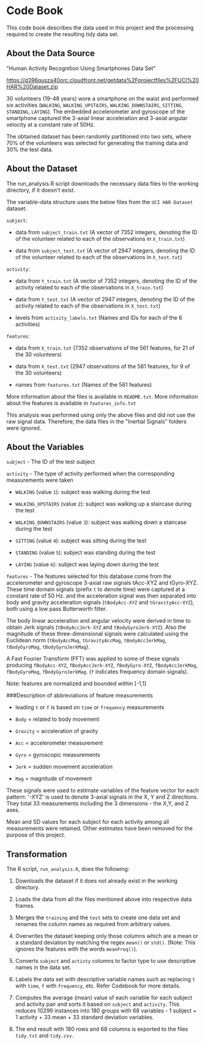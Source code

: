 # Code Book
This code book describes the data used in this project and the processing required to create the resulting tidy data set.

## About the Data Source

"Human Activity Recognition Using Smartphones Data Set"

https://d396qusza40orc.cloudfront.net/getdata%2Fprojectfiles%2FUCI%20HAR%20Dataset.zip

30 volunteers (19-48 years) wore a smartphone on the waist and performed six activities (`WALKING`, `WALKING_UPSTAIRS`, `WALKING_DOWNSTAIRS`, `SITTING`, `STANDING`, `LAYING`). The embedded accelerometer and gyroscope of the smartphone captured the 3-axial linear acceleration and 3-axial angular velocity at a constant rate of 50Hz.

The obtained dataset has been randomly partitioned into two sets, where 70% of the volunteers was selected for generating the training data and 30% the test data.

## About the Dataset 

The run_analysis.R script downloads the necessary data files to the working directory, if it doesn't exist.

The variable-data structure uses the below files from the `UCI HAR Dataset` dataset:

`subject`:

* data from `subject_train.txt` (A vector of 7352 integers, denoting the ID of the volunteer related to each of the observations in `X_train.txt`)

* data from `subject_test.txt` (A vector of 2947 integers, denoting the ID of the volunteer related to each of the observations in `X_test.txt`)

`activity`:

* data from `Y_train.txt` (A vector of 7352 integers, denoting the ID of the activity related to each of the observations in `X_train.txt`)

* data from `Y_test.txt` (A vector of 2947 integers, denoting the ID of the activity related to each of the observations in `X_test.txt`)

* levels from `activity_labels.txt` (Names and IDs for each of the 6 activities)

`features`:

* data from `X_train.txt` (7352 observations of the 561 features, for 21 of the 30 volunteers)

* data from `X_test.txt` (2947 observations of the 561 features, for 9 of the 30 volunteers)

* names from `features.txt` (Names of the 561 features)

More information about the files is available in `README.txt`. More information about the features is available in `features_info.txt`

This analysis was performed using only the above files and did not use the raw signal data. Therefore, the data files in the "Inertial Signals" folders were ignored.

## About the Variables

`subject` - The ID of the test subject

`activity` - The type of activity performed when the corresponding measurements were taken

* `WALKING` (value `1`): subject was walking during the test

* `WALKING_UPSTAIRS` (value `2`): subject was walking up a staircase during the test

* `WALKING_DOWNSTAIRS` (value `3`): subject was walking down a staircase during the test

* `SITTING` (value `4`): subject was sitting during the test

* `STANDING` (value `5`): subject was standing during the test

* `LAYING` (value `6`): subject was laying down during the test

`features` - The features selected for this database come from the accelerometer and gyroscope 3-axial raw signals tAcc-XYZ and tGyro-XYZ. These time domain signals (prefix `t` to denote time) were captured at a constant rate of 50 Hz. and the acceleration signal was then separated into body and gravity acceleration signals (`tBodyAcc-XYZ` and `tGravityAcc-XYZ`), both using a low pass Butterworth filter.

The body linear acceleration and angular velocity were derived in time to obtain Jerk signals (`tBodyAccJerk-XYZ` and `tBodyGyroJerk-XYZ`). Also the magnitude of these three-dimensional signals were calculated using the Euclidean norm (`tBodyAccMag`, `tGravityAccMag`, `tBodyAccJerkMag`, `tBodyGyroMag`, `tBodyGyroJerkMag`).

A Fast Fourier Transform (FFT) was applied to some of these signals producing `fBodyAcc-XYZ`, `fBodyAccJerk-XYZ`, `fBodyGyro-XYZ`, `fBodyAccJerkMag`, `fBodyGyroMag`, `fBodyGyroJerkMag`. (`f` indicates frequency domain signals).

Note: features are normalized and bounded within [-1,1] 

###Description of abbreviations of feature measurements

* leading `t` or `f` is based on `time` or `frequency` measurements

* `Body` = related to body movement

* `Gravity` = acceleration of gravity

* `Acc` = accelerometer measurement

* `Gyro` = gyroscopic measurements

* `Jerk` = sudden movement acceleration

* `Mag` = magnitude of movement

These signals were used to estimate variables of the feature vector for each pattern:
'-XYZ' is used to denote 3-axial signals in the X, Y and Z directions. They total 33 measurements including the 3 dimensions - the X,Y, and Z axes.

Mean and SD values for each subject for each activity among all measurements were retained. Other estimates have been removed for the purpose of this project.

## Transformation
The R script, `run_analysis.R`, does the following:

1. Downloads the dataset if it does not already exist in the working directory.

2. Loads the data from all the files mentioned above into respective data frames.

3. Merges the `training` and the `test` sets to create one data set and renames the column names as required from arbitrary values.

3. Overwrites the dataset keeping only those columns which are a mean or a standard deviation by matching the regex `mean()` or `std()`. (Note: This ignores the features with the words `meanFreq()`).

4. Converts `subject` and `activty` columns to factor type to use descriptive names in the data set.

5. Labels the data set with descriptive variable names such as replacing `t` with `time`, `f` with `frequency`, etc. Refer Codebook for more details.

6. Computes the average (mean) value of each variable for each subject and activity pair and sorts it based on `subject` and `activity`. This reduces 10299 instances into 180 groups with 68 variables - 1 subject + 1 activity + 33 mean + 33 standard deviation variables.

7. The end result with 180 rows and 68 columns is exported to the files `tidy.txt` and `tidy.csv`.

